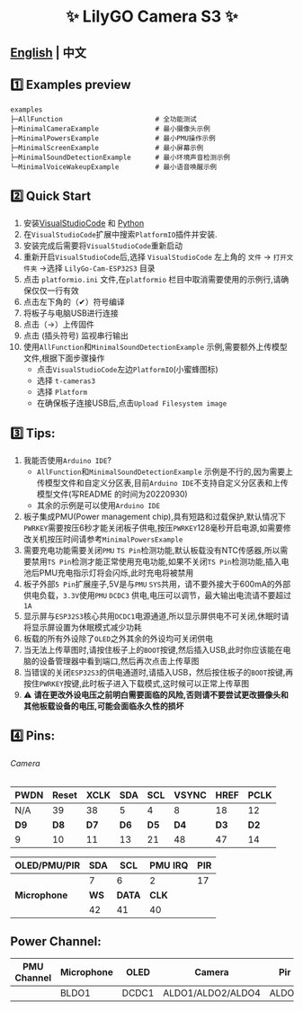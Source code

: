 


<h1 align = "center">✨ LilyGO Camera S3 ✨</h1>

## **[English](README.MD) | 中文**


## 1️⃣ Examples preview

```
examples
├─AllFunction                       # 全功能测试
├─MinimalCameraExample              # 最小摄像头示例
├─MinimalPowersExample              # 最小PMU操作示例
├─MinimalScreenExample              # 最小屏幕示例
├─MinimalSoundDetectionExample      # 最小环境声音检测示例
└─MinimalVoiceWakeupExample         # 最小语音唤醒示例
```


## 2️⃣ Quick Start

1. 安装[VisualStudioCode](https://code.visualstudio.com/) 和 [Python](https://www.python.org/)
2. 在`VisualStudioCode`扩展中搜索`PlatformIO`插件并安装.
3. 安装完成后需要将`VisualStudioCode`重新启动
4. 重新开启`VisualStudioCode`后,选择 `VisualStudioCode` 左上角的 `文件` -> `打开文件夹` ->选择 `LilyGo-Cam-ESP32S3` 目录
5. 点击 `platformio.ini` 文件,在`platformio` 栏目中取消需要使用的示例行,请确保仅仅一行有效
6. 点击左下角的（✔）符号编译
7. 将板子与电脑USB进行连接
8. 点击（→）上传固件
9. 点击 (插头符号) 监视串行输出
10. 使用`AllFunction`和`MinimalSoundDetectionExample` 示例,需要额外上传模型文件,根据下面步骤操作
    - 点击`VisualStudioCode`左边`PlatformIO`(小蜜蜂图标)
    - 选择 `t-cameras3`
    - 选择 `Platform`
    - 在确保板子连接USB后,点击`Upload Filesystem image`


## 3️⃣ Tips:

1. 我能否使用`Arduino IDE`?
    - `AllFunction`和`MinimalSoundDetectionExample` 示例是不行的,因为需要上传模型文件和自定义分区表,目前`Arduino IDE`不支持自定义分区表和上传模型文件(写README 的时间为20220930)
    - 其余的示例是可以使用`Arduino IDE` 
2. 板子集成PMU(Power management chip),具有短路和过载保护,默认情况下`PWRKEY`需要按压6秒才能关闭板子供电,按压`PWRKEY`128毫秒开启电源,如需要修改关机按压时间请参考`MinimalPowersExample`
3. 需要充电功能需要关闭`PMU` `TS Pin`检测功能,默认板载没有NTC传感器,所以需要禁用`TS Pin`检测才能正常使用充电功能,如果不关闭`TS Pin`检测功能,插入电池后PMU充电指示灯将会闪烁,此时充电将被禁用
4. 板子外部`5 Pin`扩展座子,5V是与`PMU` `SYS`共用，请不要外接大于600mA的外部供电负载，`3.3V`使用`PMU` `DCDC3` 供电,电压可以调节，最大输出电流请不要超过 `1A`
5. 显示屏与`ESP32S3`核心共用`DCDC1`电源通道,所以显示屏供电不可关闭,休眠时请将显示屏设置为休眠模式减少功耗
6. 板载的所有外设除了`OLED`之外其余的外设均可关闭供电
7. 当无法上传草图时,请按住板子上的`BOOT`按键,然后插入USB,此时你应该能在电脑的设备管理器中看到端口,然后再次点击上传草图
8. 当错误的关闭`ESP32S3`的供电通道时,请插入USB，然后按住板子的`BOOT`按键,再按住`PWRKEY`按键,此时板子进入下载模式,这时候可以正常上传草图
9. ⚠ **请在更改外设电压之前明白需要面临的风险,否则请不要尝试更改摄像头和其他板载设备的电压,可能会面临永久性的损坏**

## 4️⃣ Pins:

###### Camera

| PWDN   | Reset  | XCLK   | SDA    | SCL    | VSYNC  | HREF   | PCLK   |
| ------ | ------ | ------ | ------ | ------ | ------ | ------ | ------ |
| N/A    | 39     | 38     | 5      | 4      | 8      | 18     | 12     |
| **D9** | **D8** | **D7** | **D6** | **D5** | **D4** | **D3** | **D2** |
| 9      | 10     | 11     | 13     | 21     | 48     | 47     | 14     |


| OLED/PMU/PIR   | SDA    | SCL      | PMU IRQ | PIR |
| -------------- | ------ | -------- | ------- | --- |
|                | 7      | 6        | 2       | 17  |
| **Microphone** | **WS** | **DATA** | **CLK** |     |
|                | 42     | 41       | 40      |     |

## Power Channel:

| PMU Channel | Microphone | OLED  | Camera            | Pir   |
| ----------- | ---------- | ----- | ----------------- | ----- |
|             | BLDO1      | DCDC1 | ALDO1/ALDO2/ALDO4 | ALDO3 |
